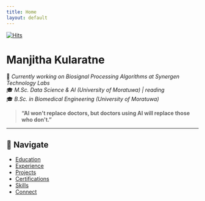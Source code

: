 ```yaml
---
title: Home
layout: default
---
```


[![Hits](https://hits.sh/manjithadulana98.github.io.svg)](https://hits.sh/manjithadulana98.github.io/)

# Manjitha Kularatne

🚀 *Currently working on Biosignal Processing Algorithms at Synergen Technology Labs*  
🎓 *M.Sc. Data Science & AI (University of Moratuwa) | reading*  
🎓 *B.Sc. in Biomedical Engineering (University of Moratuwa)*

> **“AI won't replace doctors, but doctors using AI will replace those who don't.”**

---

## 🔗 Navigate

- [Education](education.md)
- [Experience](experience.md)
- [Projects](projects.md)
- [Certifications](certifications.md)
- [Skills](skills.md)
- [Connect](connect.md)
